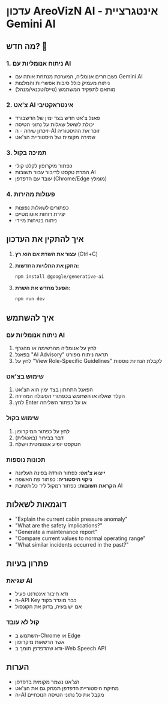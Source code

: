 # עדכון AreoVizN AI - אינטגרציית Gemini AI

## מה חדש? 🎉

### 1. **ניתוח אנומליות עם AI**
- כשבוחרים אנומליה, המערכת מנתחת אותה עם Gemini AI
- ניתוח מעמיק כולל סיבות אפשריות והמלצות
- מותאם לתפקיד המשתמש (טייס/טכנאי/מנהל)

### 2. **צ'אט AI אינטראקטיבי**
- פאנל צ'אט חדש בצד ימין של הדשבורד
- יכולת לשאול שאלות על נתוני הטיסה
- זיכרון שיחה - ה-AI זוכר את ההיסטוריה
- שמירה מקומית של היסטוריית הצ'אט

### 3. **תמיכה בקול**
- כפתור מיקרופון לקלט קולי
- המרת טקסט לדיבור עבור תשובות AI
- עובד עם הדפדפן (Chrome/Edge מומלץ)

### 4. **פעולות מהירות**
- כפתורים לשאלות נפוצות
- יצירת דוחות אוטומטיים
- ניתוח בטיחות מיידי

## איך להתקין את העדכון

1. **עצור את השרת אם הוא רץ** (Ctrl+C)

2. **התקן את התלויות החדשות:**
   ```bash
   npm install @google/generative-ai
   ```

3. **הפעל מחדש את השרת:**
   ```bash
   npm run dev
   ```

## איך להשתמש

### ניתוח אנומליות עם AI
1. לחץ על אנומליה מהרשימה או מהגרף
2. בפאנל "AI Advisory" תראה ניתוח מפורט
3. לחץ על "View Role-Specific Guidelines" לקבלת הנחיות נוספות

### שימוש בצ'אט
1. הפאנל התחתון בצד ימין הוא הצ'אט
2. הקלד שאלה או השתמש בכפתורי הפעולה המהירה
3. לחץ Enter או על כפתור השליחה

### שימוש בקול
1. לחץ על כפתור המיקרופון
2. דבר בבירור (באנגלית)
3. הטקסט יופיע אוטומטית וישלח

### תכונות נוספות
- **ייצוא צ'אט**: כפתור הורדה בפינה העליונה
- **ניקוי היסטוריה**: כפתור פח האשפה
- **הקראת תשובות**: כפתור רמקול ליד כל תשובת AI

## דוגמאות לשאלות

- "Explain the current cabin pressure anomaly"
- "What are the safety implications?"
- "Generate a maintenance report"
- "Compare current values to normal operating range"
- "What similar incidents occurred in the past?"

## פתרון בעיות

### שגיאת AI
- ודא חיבור אינטרנט פעיל
- ה-API Key כבר מוגדר בקוד
- אם יש בעיה, בדוק את הקונסול

### קול לא עובד
- השתמש ב-Chrome או Edge
- אשר הרשאות מיקרופון
- ודא שהדפדפן תומך ב-Web Speech API

## הערות
- הצ'אט נשמר מקומית בדפדפן
- מחיקת היסטוריית הדפדפן תמחק גם את הצ'אט
- ה-AI מקבל את כל נתוני הטיסה הנוכחיים
